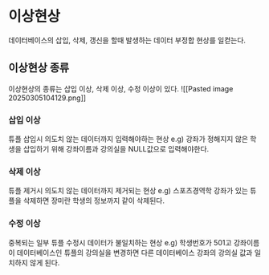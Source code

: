 # 이상현상
데이터베이스의 삽입, 삭제, 갱신을 할때 발생하는 데이터 부정합 현상를 일컫는다.
## 이상현상 종류
이상현상의 종류는 삽입 이상, 삭제 이상, 수정 이상이 있다.
![[Pasted image 20250305104129.png]]
### 삽입 이상
튜플 삽입시 의도치 않는 데이터까지 입력해야하는 현상
e.g) 강좌가 정해지지 않은 학생을 삽입하기 위해 강좌이름과 강의실을 NULL값으로 입력해야한다.
### 삭제 이상
튜플 제거시 의도치 않는 데이터까지 제거되는 현상
e.g) 스포츠경역학 강좌가 있는 튜플을 삭제하면 장미란 학생의 정보까지 같이 삭제된다.
### 수정 이상
중복되는 일부 튜플 수정시 데이터가 불일치하는 현상
e.g) 학생번호가 501고 강좌이름이 데이터베이스인 튜플의 강의실을 변경하면 다른 데이터베이스 강좌의 강의실 값과 일치하지 않게 된다.